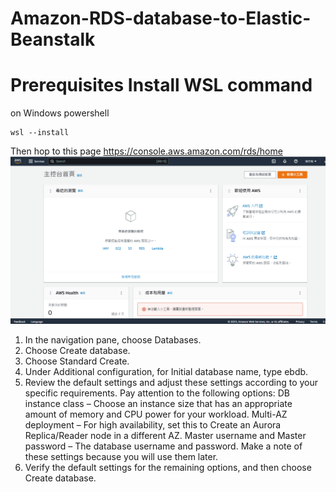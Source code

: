 # Amazon-RDS-database-to-Elastic-Beanstalk

# Prerequisites Install WSL command
on Windows powershell
```
wsl --install
```

Then hop to this page
https://console.aws.amazon.com/rds/home
![image](https://github.com/Charlieletscode/Amazon-RDS-database-to-Elastic-Beanstalk/blob/main/Untitled.png)

1. In the navigation pane, choose Databases.
2. Choose Create database.
3. Choose Standard Create.
4. Under Additional configuration, for Initial database name, type ebdb.
5. Review the default settings and adjust these settings according to your specific requirements. Pay attention to the following options:
DB instance class – Choose an instance size that has an appropriate amount of memory and CPU power for your workload.
Multi-AZ deployment – For high availability, set this to Create an Aurora Replica/Reader node in a different AZ.
Master username and Master password – The database username and password. Make a note of these settings because you will use them later.
6. Verify the default settings for the remaining options, and then choose Create database.
